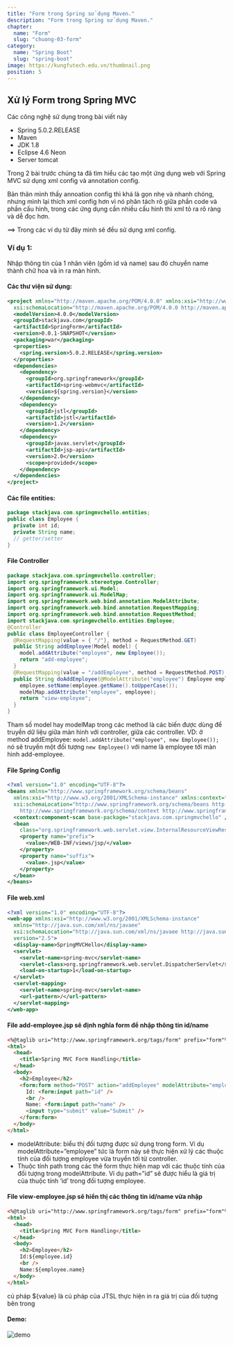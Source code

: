 ```yaml
---
title: "Form trong Spring sử dụng Maven."
description: "Form trong Spring sử dụng Maven."
chapter:
  name: "Form"
  slug: "chuong-03-form"
category:
  name: "Spring Boot"
  slug: "spring-boot"
image: https://kungfutech.edu.vn/thumbnail.png
position: 5
---
```


## Xử lý Form trong Spring MVC

Các công nghệ sử dụng trong bài viết này

- Spring 5.0.2.RELEASE
- Maven
- JDK 1.8
- Eclipse 4.6 Neon
- Server tomcat

Trong 2 bài trước chúng ta đã tìm hiểu các tạo một ứng dụng web với Spring MVC sử dụng xml config và annotation config.

Bản thân mình thấy annoation config thì khá là gọn nhẹ và nhanh chóng, nhưng mình lại thích xml config hơn vì nó phân tách rõ giữa phần code và phần cấu hình, trong các ứng dụng cần nhiều cấu hình thì xml tỏ ra rõ ràng và dễ đọc hơn.

==> Trong các ví dụ từ đây mình sẽ đều sử dụng xml config.

### Ví dụ 1:

Nhập thông tin của 1 nhân viên (gồm id và name) sau đó chuyển name thành chữ hoa và in ra màn hình.

#### Các thư viện sử dụng:

```xml
<project xmlns="http://maven.apache.org/POM/4.0.0" xmlns:xsi="http://www.w3.org/2001/XMLSchema-instance"
  xsi:schemaLocation="http://maven.apache.org/POM/4.0.0 http://maven.apache.org/xsd/maven-4.0.0.xsd">
  <modelVersion>4.0.0</modelVersion>
  <groupId>stackjava.com</groupId>
  <artifactId>SpringForm</artifactId>
  <version>0.0.1-SNAPSHOT</version>
  <packaging>war</packaging>
  <properties>
    <spring.version>5.0.2.RELEASE</spring.version>
  </properties>
  <dependencies>
    <dependency>
      <groupId>org.springframework</groupId>
      <artifactId>spring-webmvc</artifactId>
      <version>${spring.version}</version>
    </dependency>
    <dependency>
      <groupId>jstl</groupId>
      <artifactId>jstl</artifactId>
      <version>1.2</version>
    </dependency>
    <dependency>
      <groupId>javax.servlet</groupId>
      <artifactId>jsp-api</artifactId>
      <version>2.0</version>
      <scope>provided</scope>
    </dependency>
  </dependencies>
</project>
```

#### Các file entities:

```java
package stackjava.com.springmvchello.entities;
public class Employee {
  private int id;
  private String name;
  // getter/setter
}
```

#### File Controller

```java
package stackjava.com.springmvchello.controller;
import org.springframework.stereotype.Controller;
import org.springframework.ui.Model;
import org.springframework.ui.ModelMap;
import org.springframework.web.bind.annotation.ModelAttribute;
import org.springframework.web.bind.annotation.RequestMapping;
import org.springframework.web.bind.annotation.RequestMethod;
import stackjava.com.springmvchello.entities.Employee;
@Controller
public class EmployeeController {
  @RequestMapping(value = { "/"}, method = RequestMethod.GET)
  public String addEmployee(Model model) {
    model.addAttribute("employee", new Employee());
    return "add-employee";
  }
  @RequestMapping(value = "/addEmployee", method = RequestMethod.POST)
  public String doAddEmployee(@ModelAttribute("employee") Employee employee, ModelMap modelMap) {
    employee.setName(employee.getName().toUpperCase());
    modelMap.addAttribute("employee", employee);
    return "view-employee";
  }
}
```

Tham số model hay modelMap trong các method là các biến được dùng để truyền dữ liệu giữa màn hình với controller, giữa các controller.
VD: ở method addEmployee: `model.addAttribute("employee", new Employee());` nó sẽ truyền một đối tượng `new Employee()` với name là employee tới màn hình add-employee.

#### File Spring Config

```xml
<?xml version="1.0" encoding="UTF-8"?>
<beans xmlns="http://www.springframework.org/schema/beans"
  xmlns:xsi="http://www.w3.org/2001/XMLSchema-instance" xmlns:context="http://www.springframework.org/schema/context"
  xsi:schemaLocation="http://www.springframework.org/schema/beans http://www.springframework.org/schema/beans/spring-beans.xsd
    http://www.springframework.org/schema/context http://www.springframework.org/schema/context/spring-context-4.3.xsd">
  <context:component-scan base-package="stackjava.com.springmvchello" />
  <bean
    class="org.springframework.web.servlet.view.InternalResourceViewResolver">
    <property name="prefix">
      <value>/WEB-INF/views/jsp/</value>
    </property>
    <property name="suffix">
      <value>.jsp</value>
    </property>
  </bean>
</beans>
```

#### File web.xml

```xml
<?xml version="1.0" encoding="UTF-8"?>
<web-app xmlns:xsi="http://www.w3.org/2001/XMLSchema-instance"
  xmlns="http://java.sun.com/xml/ns/javaee"
  xsi:schemaLocation="http://java.sun.com/xml/ns/javaee http://java.sun.com/xml/ns/javaee/web-app_2_5.xsd"
  version="2.5">
  <display-name>SpringMVCHello</display-name>
  <servlet>
    <servlet-name>spring-mvc</servlet-name>
    <servlet-class>org.springframework.web.servlet.DispatcherServlet</servlet-class>
    <load-on-startup>1</load-on-startup>
  </servlet>
  <servlet-mapping>
    <servlet-name>spring-mvc</servlet-name>
    <url-pattern>/</url-pattern>
  </servlet-mapping>
</web-app>

```

#### File add-employee.jsp sẽ định nghĩa form để nhập thông tin id/name

```html
<%@taglib uri="http://www.springframework.org/tags/form" prefix="form"%>
<html>
  <head>
    <title>Spring MVC Form Handling</title>
  </head>
  <body>
    <h2>Employee</h2>
    <form:form method="POST" action="addEmployee" modelAttribute="employee">
      Id: <form:input path="id" />
      <br />
      Name: <form:input path="name" />
      <input type="submit" value="Submit" />
    </form:form>
  </body>
</html>
```

- modelAttribute: biểu thị đối tượng được sử dụng trong form. Ví dụ modelAttribute=”employee” tức là form này sẽ thực hiện xử lý các thuộc tính của đối tượng employee vừa truyền tới từ controller.
- Thuộc tính path trong các thẻ form thực hiện map với các thuộc tính của đối tượng trong modelAttribute. Ví dụ path=”id” sẽ được hiểu là giá trị của thuộc tính ‘id’ trong đối tượng employee.

#### File view-employee.jsp sẽ hiển thị các thông tin id/name vừa nhập

```html
<%@taglib uri="http://www.springframework.org/tags/form" prefix="form"%>
<html>
  <head>
    <title>Spring MVC Form Handling</title>
  </head>
  <body>
    <h2>Employee</h2>
    Id:${employee.id}
    <br />
    Name:${employee.name}
  </body>
</html>
```

cú pháp ${value} là cú pháp của JTSL thực hiện in ra giá trị của đối tượng bên trong

#### Demo:

![demo](https://scontent.xx.fbcdn.net/v/t1.15752-9/280295419_798993481485847_7553100076039742746_n.png?stp=dst-png_s280x280&_nc_cat=105&ccb=1-7&_nc_sid=aee45a&_nc_ohc=kOtRVRNPi-MAX_2ba4Q&_nc_ad=z-m&_nc_cid=0&_nc_ht=scontent.xx&oh=03_AVKGkV32zuJqdNAuMJ98-4CUkm96s0t-PN0wU0h0rdcqLg&oe=62B7A74A)
